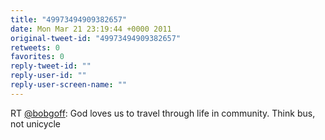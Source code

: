 ```yaml
---
title: "49973494909382657"
date: Mon Mar 21 23:19:44 +0000 2011
original-tweet-id: "49973494909382657"
retweets: 0
favorites: 0
reply-tweet-id: ""
reply-user-id: ""
reply-user-screen-name: ""
---
```

RT <a href="https://twitter.com/bobgoff">@bobgoff</a>: God loves us to travel through life in community. Think bus, not unicycle
